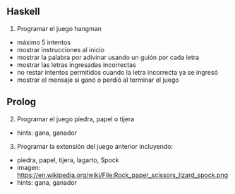 ## Haskell
1. Programar el juego hangman 
  - máximo 5 intentos
  - mostrar instrucciones al inicio
  - mostrar la palabra por adivinar usando un guión por cada letra
  - mostrar las letras ingresadas incorrectas
  - no restar intentos permitidos cuando la letra incorrecta ya se ingresó
  - mostrar el mensaje si ganó o perdió al terminar el juego

## Prolog
2. Programar el juego piedra, papel o tijera
  - hints: gana, ganador
3. Programar la extensión del juego anterior incluyendo:
  - piedra, papel, tijera, lagarto, Spock
  - imagen: https://en.wikipedia.org/wiki/File:Rock_paper_scissors_lizard_spock.png
  - hints: gana, ganador
